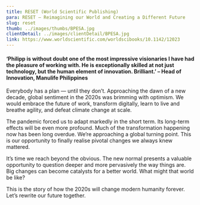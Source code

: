 ```yaml
---
title: RESET (World Scientific Publishing)
para: RESET – Reimagining our World and Creating a Different Future
slug: reset
thumb: ../images/thumbs/BPESA.jpg
clientDetail: ../images/clientDetail/BPESA.jpg
link: https://www.worldscientific.com/worldscibooks/10.1142/12023
---
```


#### ‘Philipp is without doubt one of the most impressive visionaries I have had the pleasure of working with. He is exceptionally skilled at not just technology, but the human element of innovation. Brilliant.’ – Head of Innovation, Manulife Philippines

Everybody has a plan — until they don’t. Approaching the dawn of a new decade, global sentiment in the 2020s was brimming with optimism. We would embrace the future of work, transform digitally, learn to live and breathe agility, and defeat climate change at scale.

The pandemic forced us to adapt markedly in the short term. Its long-term effects will be even more profound. Much of the transformation happening now has been long overdue. We’re approaching a global turning point. This is our opportunity to finally realise pivotal changes we always knew mattered.

It’s time we reach beyond the obvious. The new normal presents a valuable opportunity to question deeper and more pervasively the way things are. Big changes can become catalysts for a better world. What might that world be like?

This is the story of how the 2020s will change modern humanity forever. Let’s rewrite our future together.
